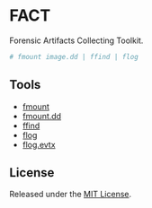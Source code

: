 # FACT
Forensic Artifacts Collecting Toolkit.

```sh
# fmount image.dd | ffind | flog
```

## Tools
- [fmount](docs/fmount.md)
- [fmount.dd](docs/fmount.dd.md)
- [ffind](docs/ffind.md)
- [flog](docs/flog.md)
- [flog.evtx](docs/flog.evtx.md)

## License
Released under the [MIT License](LICENSE).